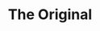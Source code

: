 ---
ee_id_thing: '4462'
site: '1'
type: '2'
inv_num: 2018-124
add_credit:
url: 2018-124-the-original
title: The Original
year: '2018'
display_year: '2018'
medium: Ping Men's Tour Structured Men's Hat, Plastic Mannequin Head, Oakley Men's
  OO9154 Half Jacket XL 2.0 Golf Sunglasses, Video Baby Monitor
dims: Variable
pitch:
ps:
live_url:
youtube:
related_code:
imgs: ropac-install-2019-01-db---oU9j.jpg,ropac-install-2019-01-db-ih--NmzH.jpg,the-original-2018-124-db-ug--Gtcn.jpg,the-original-2018-124-db-ug--3Eyf.jpg
subheading:
download:
commission:
related:
layout: things-i-made
---
